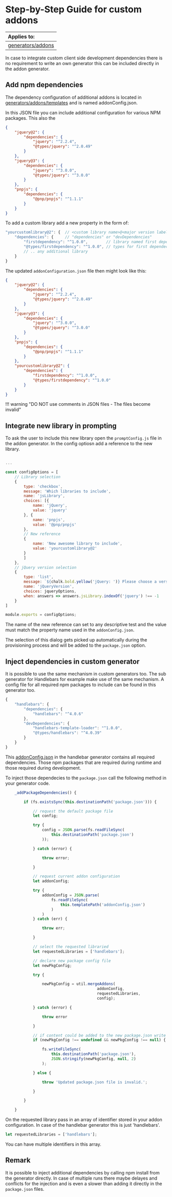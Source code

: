 # Step-by-Step Guide for custom addons

| Applies to: | 
|:-- | 
| [generators/addons](https://github.com/pnp/generator-spfx/tree/master/generators/addons) |


In case to integrate custom client side development dependencies there is no requirement to write an own generator this can be included directly in the addon generator.

## Add npm dependencies

The dependency configuration of additional addons is located in [generators/addons/templates](https://github.com/pnp/generator-spfx/tree/master/generators/addons/templates) and is named addonConfig.json.

In this JSON file you can include additional configuration for various NPM packages. This also the 

```json
{
    "jquery@2": {
        "dependencies": {
            "jquery": "^2.2.4",
            "@types/jquery": "^2.0.49"
        }
    },
    "jquery@3": {
        "dependencies": {
            "jquery": "^3.0.0",
            "@types/jquery": "^3.0.0"
        }
    },
    "pnpjs": {
        "dependencies": {
            "@pnp/pnpjs": "^1.1.1"
        }
    }
}
```

To add a custom library add a new property in the form of:

```js
"yourcustomlibrary@2": {  // <custom library name>@<major version label>
    "dependencies": {     // "dependencies" or "devDependencies"
        "firstdependency": "^1.0.0",        // library named first dependecy,
        "@types/firstdependency": "^1.0.0", // types for first dependecy
        // .. any additional library
    }
}
```

The updated `addonConfiguration.json` file then might look like this:

```json hl_lines="19 20 21 22 23 24"
{
    "jquery@2": {
        "dependencies": {
            "jquery": "^2.2.4",
            "@types/jquery": "^2.0.49"
        }
    },
    "jquery@3": {
        "dependencies": {
            "jquery": "^3.0.0",
            "@types/jquery": "^3.0.0"
        }
    },
    "pnpjs": {
        "dependencies": {
            "@pnp/pnpjs": "^1.1.1"
        }
    },
    "yourcustomlibrary@2": {
        "dependencies": {
            "firstdependency": "^1.0.0",
            "@types/firstdependency": "^1.0.0"
        }
    }
}
```


!!! warning "DO NOT use comments in JSON files - The files become invalid"

## Integrate new library in prompting

To ask the user to include this new library open the ```promptConfig.js``` file in the addon generator. In the config optiosn add a reference to the new library.


```js hl_lines="16 17 18 19 20"

...

const configOptions = [
    // Library selection
    {
        type: 'checkbox',
        message: 'Which libraries to include',
        name: 'jsLibrary',
        choices: [{
            name: 'jQuery',
            value: 'jquery'
        }, {
            name: 'pnpjs',
            value: '@pnp/pnpjs'
        },
        // New reference
        {
            name: 'New awesome library to include',
            value: 'yourcustomlibrary@2'
        }
        ]
    },
    // jQuery version selection
    {
        type: 'list',
        message: `${chalk.bold.yellow('jQuery: ')} Please choose a version:`,
        name: 'jQueryVersion',
        choices: jqueryOptions,
        when: answers => answers.jsLibrary.indexOf('jquery') !== -1
    }
]

module.exports = configOptions;
```

The name of the new reference can set to any descriptive test and the value must match the property name used in the ```addonConfig.json```.

The selection of this dialog gets picked up automatically during the provisioning process and will be added to the ```package.json``` option.

## Inject dependencies in custom generator

It is possible to use the same mechanism in custom generators too. The sub generator for Handlebars for example make use of the same mechanism. A config file for all required npm packages to include can be found in this generator too.

```js
{
    "handlebars": {
        "dependencies": {
            "handlebars": "^4.0.6"
        },
        "devDependencies": {
            "handlebars-template-loader": "^1.0.0",
            "@types/handlebars": "^4.0.39"
        }
    }
}
```

This [addonConfig.json](https://github.com/pnp/generator-spfx/tree/master/generators/handlebars/templates) in the handlebar generator contains all required dependencies. Those npm packages that are required during runtime and those required during development.

To inject those dependecies to the ```package.json``` call the following method in your generator code.

```js
    _addPackageDependencies() {

        if (fs.existsSync(this.destinationPath('package.json'))) {

            // request the default package file
            let config;

            try {
                config = JSON.parse(fs.readFileSync(
                    this.destinationPath('package.json')
                ));

            } catch (error) {

                throw error;

            }

            // request current addon configuration
            let addonConfig;

            try {
                addonConfig = JSON.parse(
                    fs.readFileSync(
                        this.templatePath('addonConfig.json')
                    )
                )
            } catch (err) {

                throw err;

            }

            // select the requested libraried
            let requestedLibraries = ['handlebars'];

            // declare new package config file
            let newPkgConfig;

            try {

                newPkgConfig = util.mergeAddons(
                                        addonConfig, 
                                        requestedLibraries, 
                                        config);

            } catch (error) {

                throw error

            }

            // if content could be added to the new package.json write it
            if (newPkgConfig !== undefined && newPkgConfig !== null) {

                fs.writeFileSync(
                    this.destinationPath('package.json'),
                    JSON.stringify(newPkgConfig, null, 2)
                );

            } else {

                throw 'Updated package.json file is invalid.';

            }

        }

    }
```

On the requested library pass in an array of identifier stored in your addon configuration. In case of the handlebar generator this is just 'handlebars'.

```js 
let requestedLibraries = ['handlebars'];
```

You can have multiple identifiers in this array.

## Remark

It is possible to inject additional dependencies by calling npm install from the generator directly. In case of multiple runs there maybe delayes and conflicts for the injection and is even a slower than adding it directly in the `package.json` files.